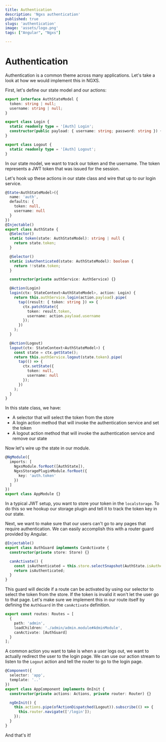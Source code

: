 ```yaml
---
title: Authentication
description: 'Ngxs authentication'
published: true
slugs: 'authentication'
image: 'assets/logo.png'
tags: ["Angular", "Ngxs"]

---
```


# Authentication

Authentication is a common theme across many applications. Let's take a look
at how we would implement this in NGXS.

First, let's define our state model and our actions:

```ts
export interface AuthStateModel {
  token: string | null;
  username: string | null;
}

export class Login {
  static readonly type = '[Auth] Login';
  constructor(public payload: { username: string; password: string }) {}
}

export class Logout {
  static readonly type = '[Auth] Logout';
}
```

In our state model, we want to track our token and the username. The token
represents a JWT token that was issued for the session.

Let's hook up these actions in our state class and wire that up to our login
service.

```ts
@State<AuthStateModel>({
  name: 'auth',
  defaults: {
    token: null,
    username: null
  }
})
@Injectable()
export class AuthState {
  @Selector()
  static token(state: AuthStateModel): string | null {
    return state.token;
  }

  @Selector()
  static isAuthenticated(state: AuthStateModel): boolean {
    return !!state.token;
  }

  constructor(private authService: AuthService) {}

  @Action(Login)
  login(ctx: StateContext<AuthStateModel>, action: Login) {
    return this.authService.login(action.payload).pipe(
      tap((result: { token: string }) => {
        ctx.patchState({
          token: result.token,
          username: action.payload.username
        });
      })
    );
  }

  @Action(Logout)
  logout(ctx: StateContext<AuthStateModel>) {
    const state = ctx.getState();
    return this.authService.logout(state.token).pipe(
      tap(() => {
        ctx.setState({
          token: null,
          username: null
        });
      })
    );
  }
}
```

In this state class, we have:

- A selector that will select the token from the store
- A login action method that will invoke the authentication service and set the token
- A logout action method that will invoke the authentication service and remove our state

Now let's wire up the state in our module.

```ts
@NgModule({
  imports: [
    NgxsModule.forRoot([AuthState]),
    NgxsStoragePluginModule.forRoot({
      key: 'auth.token'
    })
  ]
})
export class AppModule {}
```

In a typical JWT setup, you want to store your token in the `localstorage`. To do this
so we hookup our storage plugin and tell it to track the token
key in our state.

Next, we want to make sure that our users can't go to any pages that require authentication.
We can easily accomplish this with a router guard provided by Angular.

```ts
@Injectable()
export class AuthGuard implements CanActivate {
  constructor(private store: Store) {}

  canActivate() {
    const isAuthenticated = this.store.selectSnapshot(AuthState.isAuthenticated);
    return isAuthenticated;
  }
}
```

This guard will decide if a route can be activated by using our selector to
select the token from the store. If the token is invalid it won't let the user go to that page.
Let's make sure we implement this in our route itself by defining the `AuthGuard`
in the `canActivate` definition.

```ts
export const routes: Routes = [
  {
    path: 'admin',
    loadChildren: './admin/admin.module#AdminModule',
    canActivate: [AuthGuard]
  }
];
```

A common action you want to take is when a user logs out, we want
to actually redirect the user to the login page. We can use our action
stream to listen to the `Logout` action and tell the router to go to
the login page.

```ts
@Component({
  selector: 'app',
  template: '..'
})
export class AppComponent implements OnInit {
  constructor(private actions: Actions, private router: Router) {}

  ngOnInit() {
    this.actions.pipe(ofActionDispatched(Logout)).subscribe(() => {
      this.router.navigate(['/login']);
    });
  }
}
```

And that's it!